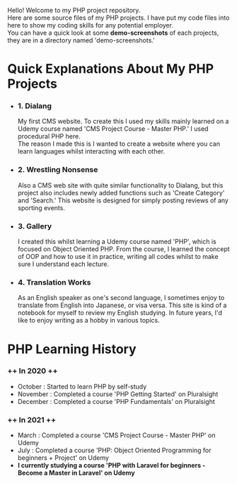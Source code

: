 
Hello! Welcome to my PHP project repository.<br>
Here are some source files of my PHP projects. I have put my code files into here to show my coding skills for any potential employer.<br>
You can have a quick look at some <strong>demo-screenshots</strong> of each projects, they are in a directory named 'demo-screenshots.'<br>



# Quick Explanations About My PHP Projects

 <ul>
   <li>
      <h3>1. Dialang</h3>
      <p>My first CMS website. To create this I used my skills mainly learned on a Udemy course named 'CMS Project Course - Master PHP.' I used procedural PHP here. <br>
      The reason I made this is I wanted to create a website where you can learn languages whilst interacting with each other.   </p>   
   </li>
 
   <li>
      <h3>2. Wrestling Nonsense</h3>
      <p>Also a CMS web site with quite similar functionality to Dialang, but this project also includes newly added functions such as 'Create Category' and 'Search.' This website is designed for simply posting reviews of any sporting events.  </p>  
   
   </li>
 
   <li>
      <h3>3. Gallery</h3>
      <p>I created this whilst learning a Udemy course named 'PHP', which is focused on Object Oriented PHP. From the course, I learned the concept of OOP and how to use it in practice, writing all codes whilst to make sure I understand each lecture.</p>
 </li>
 
 <li>
      <h3>4. Translation Works</h3>
      <p>As an English speaker as one's second language, I sometimes enjoy to translate from English into Japanese, or visa versa. This site is kind of a notebook for myself to review my English studying. In future years, I'd like to enjoy writing as a hobby in various topics.</p>
 </li>
 
</ul>



# PHP Learning History
 <h3>++ In 2020 ++</h3>
 <ul>
   <li>October   : Started to learn PHP by self-study</li>
   <li>November  : Completed a course 'PHP Getting Started' on Pluralsight</li>
   <li>December  : Completed a course 'PHP Fundamentals' on Pluralsight</li>
 </ul>
 
 <h3>++ In 2021 ++</h3>
 <ul>
   <li>March     : Completed a course 'CMS Project Course - Master PHP' on Udemy</li>
   <li>July      : Completed a course 'PHP: Object Oriented Programming for beginners + Project' on Udemy</li>
   <li><strong>I currently studying a course 'PHP with Laravel for beginners - Become a Master in Laravel' on Udemy</strong></li>
 </ul>




